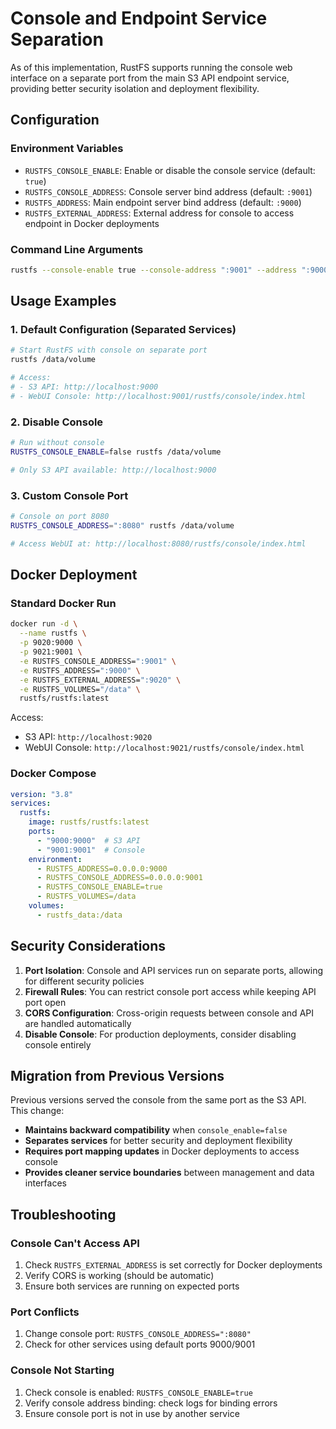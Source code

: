 # Console and Endpoint Service Separation

As of this implementation, RustFS supports running the console web interface on a separate port from the main S3 API endpoint service, providing better security isolation and deployment flexibility.

## Configuration

### Environment Variables

- `RUSTFS_CONSOLE_ENABLE`: Enable or disable the console service (default: `true`)
- `RUSTFS_CONSOLE_ADDRESS`: Console server bind address (default: `:9001`)
- `RUSTFS_ADDRESS`: Main endpoint server bind address (default: `:9000`)
- `RUSTFS_EXTERNAL_ADDRESS`: External address for console to access endpoint in Docker deployments

### Command Line Arguments

```bash
rustfs --console-enable true --console-address ":9001" --address ":9000" /data/volume
```

## Usage Examples

### 1. Default Configuration (Separated Services)

```bash
# Start RustFS with console on separate port
rustfs /data/volume

# Access:
# - S3 API: http://localhost:9000
# - WebUI Console: http://localhost:9001/rustfs/console/index.html
```

### 2. Disable Console

```bash
# Run without console
RUSTFS_CONSOLE_ENABLE=false rustfs /data/volume

# Only S3 API available: http://localhost:9000
```

### 3. Custom Console Port

```bash
# Console on port 8080
RUSTFS_CONSOLE_ADDRESS=":8080" rustfs /data/volume

# Access WebUI at: http://localhost:8080/rustfs/console/index.html
```

## Docker Deployment

### Standard Docker Run

```bash
docker run -d \
  --name rustfs \
  -p 9020:9000 \
  -p 9021:9001 \
  -e RUSTFS_CONSOLE_ADDRESS=":9001" \
  -e RUSTFS_ADDRESS=":9000" \
  -e RUSTFS_EXTERNAL_ADDRESS=":9020" \
  -e RUSTFS_VOLUMES="/data" \
  rustfs/rustfs:latest
```

Access:
- S3 API: `http://localhost:9020`
- WebUI Console: `http://localhost:9021/rustfs/console/index.html`

### Docker Compose

```yaml
version: "3.8"
services:
  rustfs:
    image: rustfs/rustfs:latest
    ports:
      - "9000:9000"  # S3 API
      - "9001:9001"  # Console
    environment:
      - RUSTFS_ADDRESS=0.0.0.0:9000
      - RUSTFS_CONSOLE_ADDRESS=0.0.0.0:9001
      - RUSTFS_CONSOLE_ENABLE=true
      - RUSTFS_VOLUMES=/data
    volumes:
      - rustfs_data:/data
```

## Security Considerations

1. **Port Isolation**: Console and API services run on separate ports, allowing for different security policies
2. **Firewall Rules**: You can restrict console port access while keeping API port open
3. **CORS Configuration**: Cross-origin requests between console and API are handled automatically
4. **Disable Console**: For production deployments, consider disabling console entirely

## Migration from Previous Versions

Previous versions served the console from the same port as the S3 API. This change:

- **Maintains backward compatibility** when `console_enable=false`
- **Separates services** for better security and deployment flexibility
- **Requires port mapping updates** in Docker deployments to access console
- **Provides cleaner service boundaries** between management and data interfaces

## Troubleshooting

### Console Can't Access API

1. Check `RUSTFS_EXTERNAL_ADDRESS` is set correctly for Docker deployments
2. Verify CORS is working (should be automatic)
3. Ensure both services are running on expected ports

### Port Conflicts

1. Change console port: `RUSTFS_CONSOLE_ADDRESS=":8080"`
2. Check for other services using default ports 9000/9001

### Console Not Starting

1. Check console is enabled: `RUSTFS_CONSOLE_ENABLE=true`
2. Verify console address binding: check logs for binding errors
3. Ensure console port is not in use by another service